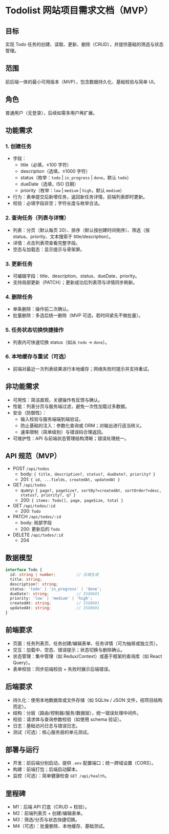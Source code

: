 # Todolist 网站项目需求文档（MVP）

## 目标
实现 Todo 任务的创建、读取、更新、删除（CRUD），并提供基础的筛选与状态管理。

## 范围
前后端一体的最小可用版本（MVP），包含数据持久化、基础校验与简单 UI。

## 角色
普通用户（无登录），后续如需多用户再扩展。

## 功能需求
### 1. 创建任务
- 字段：
  - title（必填，≤100 字符）
  - description（选填，≤1000 字符）
  - status（枚举：`todo` | `in_progress` | `done`，默认 `todo`）
  - dueDate（选填，ISO 日期）
  - priority（枚举：`low` | `medium` | `high`，默认 `medium`）
- 行为：表单提交后新增任务，返回新任务详情，前端列表即时更新。
- 校验：必填字段非空；字符长度与枚举合法。

### 2. 查询任务（列表与详情）
- 列表：分页（默认每页 20）、排序（默认按创建时间倒序）、筛选（按 status、priority、文本搜索于 title/description）。
- 详情：点击列表项查看完整字段。
- 空态与加载态：显示提示与骨架屏。

### 3. 更新任务
- 可编辑字段：title、description、status、dueDate、priority。
- 支持局部更新（PATCH）；更新成功后列表项与详情同步刷新。

### 4. 删除任务
- 单条删除：操作前二次确认。
- 批量删除：多选后统一删除（MVP 可选，若时间紧先不做批量）。

### 5. 任务状态切换快捷操作
- 列表内可快速切换 status（如从 `todo` → `done`）。

### 6. 本地缓存与重试（可选）
- 前端对最近一次列表结果进行本地缓存；网络失败时提示并支持重试。

## 非功能需求
- 可用性：简洁直观，关键操作有反馈与确认。
- 性能：列表分页与服务端过滤，避免一次性加载过多数据。
- 安全（防御性）：
  - 输入校验与服务端端到端验证。
  - 防止基础的注入：参数化查询或 ORM；对输出进行适当转义。
  - 速率限制（简单级别）与错误码合理返回。
- 可维护性：API 与前端状态管理结构清晰；错误处理统一。

## API 规范（MVP）
- POST `/api/todos`
  - body: `{ title, description?, status?, dueDate?, priority? }`
  - 201: `{ id, ...fields, createdAt, updatedAt }`
- GET `/api/todos`
  - query: `{ page?, pageSize?, sortBy?=createdAt, sortOrder?=desc, status?, priority?, q? }`
  - 200: `{ items: Todo[], page, pageSize, total }`
- GET `/api/todos/:id`
  - 200: `Todo`
- PATCH `/api/todos/:id`
  - body: 局部字段
  - 200: 更新后的 `Todo`
- DELETE `/api/todos/:id`
  - 204

## 数据模型
```ts
interface Todo {
  id: string | number;         // 后端生成
  title: string;
  description?: string;
  status: 'todo' | 'in_progress' | 'done';
  dueDate?: string;            // ISO8601
  priority: 'low' | 'medium' | 'high';
  createdAt: string;           // ISO8601
  updatedAt: string;           // ISO8601
}
```

## 前端要求
- 页面：任务列表页、任务创建/编辑表单、任务详情（可为抽屉或独立页）。
- 交互：加载中、空态、错误提示；状态切换与删除确认。
- 状态管理：集中管理（如 Redux/Context）或基于框架的查询库（如 React Query）。
- 表单校验：同步前端校验 + 失败时展示后端错误。

## 后端要求
- 持久化：使用本地数据库或文件存储（如 SQLite / JSON 文件，视项目结构而定）。
- 结构：分层（路由/控制器/服务/数据层），统一错误处理中间件。
- 校验：请求体与查询参数校验（如使用 schema 验证）。
- 日志：基础访问日志与错误日志。
- 测试（可选）：核心服务层的单元测试。

## 部署与运行
- 开发：前后端分别启动，提供 `.env` 配置端口；统一跨域设置（CORS）。
- 构建：前端打包；后端启动脚本。
- 监控（可选）：简单健康检查 `GET /api/health`。

## 里程碑
- M1：后端 API 打底（CRUD + 校验）。
- M2：前端列表页 + 创建/编辑表单。
- M3：筛选/分页与状态快捷切换。
- M4（可选）：批量删除、本地缓存、基础测试。
